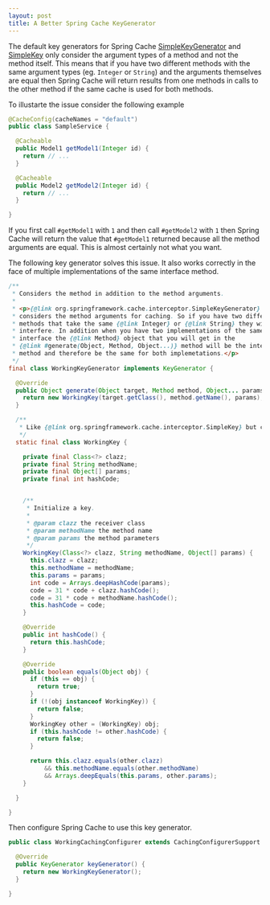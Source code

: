 ```yaml
---
layout: post
title: A Better Spring Cache KeyGenerator
---
```


The default key generators for Spring Cache [SimpleKeyGenerator](https://github.com/spring-projects/spring-framework/blob/master/spring-context/src/main/java/org/springframework/cache/interceptor/SimpleKeyGenerator.java) and [SimpleKey](https://github.com/spring-projects/spring-framework/blob/master/spring-context/src/main/java/org/springframework/cache/interceptor/SimpleKey.java) only consider the argument types of a method and not the method itself. This means that if you have two different methods with the same argument types (eg. `Integer` or `String`) and the arguments themselves are equal then Spring Cache will return results from one methods in calls to the other method if the same cache is used for both methods.

To illustarte the issue consider the following example

```java
@CacheConfig(cacheNames = "default")
public class SampleService {

  @Cacheable
  public Model1 getModel1(Integer id) {
    return // ...
  }

  @Cacheable
  public Model2 getModel2(Integer id) {
    return // ...
  }

}
```

If you first call `#getModel1` with `1` and then call `#getModel2` with `1` then Spring Cache will return the value that `#getModel1` returned because all the method arguments are equal. This is almost certainly not what you want.


The following key generator solves this issue. It also works correctly in the face of multiple implementations of the same interface method.


```java
/**
 * Considers the method in addition to the method arguments.
 *
 * <p>{@link org.springframework.cache.interceptor.SimpleKeyGenerator} only
 * considers the method arguments for caching. So if you have two different
 * methods that take the same {@link Integer} or {@link String} they will
 * interfere. In addition when you have two implementations of the same
 * interface the {@link Method} object that you will get in the
 * {@link #generate(Object, Method, Object...)} method will be the interface
 * method and therefore be the same for both implemetations.</p>
 */
final class WorkingKeyGenerator implements KeyGenerator {

  @Override
  public Object generate(Object target, Method method, Object... params) {
    return new WorkingKey(target.getClass(), method.getName(), params);
  }

  /**
   * Like {@link org.springframework.cache.interceptor.SimpleKey} but considers the method.
   */
  static final class WorkingKey {

    private final Class<?> clazz;
    private final String methodName;
    private final Object[] params;
    private final int hashCode;


    /**
     * Initialize a key.
     *
     * @param clazz the receiver class
     * @param methodName the method name
     * @param params the method parameters
     */
    WorkingKey(Class<?> clazz, String methodName, Object[] params) {
      this.clazz = clazz;
      this.methodName = methodName;
      this.params = params;
      int code = Arrays.deepHashCode(params);
      code = 31 * code + clazz.hashCode();
      code = 31 * code + methodName.hashCode();
      this.hashCode = code;
    }

    @Override
    public int hashCode() {
      return this.hashCode;
    }

    @Override
    public boolean equals(Object obj) {
      if (this == obj) {
        return true;
      }
      if (!(obj instanceof WorkingKey)) {
        return false;
      }
      WorkingKey other = (WorkingKey) obj;
      if (this.hashCode != other.hashCode) {
        return false;
      }

      return this.clazz.equals(other.clazz)
          && this.methodName.equals(other.methodName)
          && Arrays.deepEquals(this.params, other.params);
    }

  }

}

```

Then configure Spring Cache to use this key generator.


```java
public class WorkingCachingConfigurer extends CachingConfigurerSupport {

  @Override
  public KeyGenerator keyGenerator() {
    return new WorkingKeyGenerator();
  }

}
```

